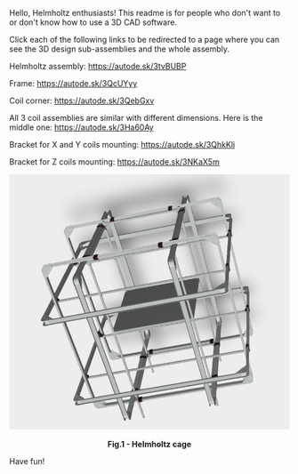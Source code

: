 Hello, Helmholtz enthusiasts!
This readme is for people who don't want to or don't know how to use a 3D CAD software.

Click each of the following links to be redirected to a page where you can see the 3D design sub-assemblies and the whole assembly.

Helmholtz assembly:
https://autode.sk/3tvBUBP

Frame:
https://autode.sk/3QcUYyy

Coil corner:
https://autode.sk/3QebGxv

All 3 coil assemblies are similar with different dimensions. Here is the middle one:
https://autode.sk/3Ha60Ay

Bracket for X and Y coils mounting:
https://autode.sk/3QhkKli

Bracket for Z coils mounting:
https://autode.sk/3NKaX5m

![image-1.png](./image-1.png)

<figcaption align = "center"><b>Fig.1 - Helmholtz cage</b></figcaption>

Have fun!

